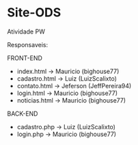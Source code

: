 # Site-ODS
 Atividade PW

Responsaveis:

FRONT-END
- index.html -> Mauricio (bighouse77)
- cadastro.html -> Luiz (LuizScalixto)
- contato.html -> Jeferson (JeffPereira94)
- login.html -> Mauricio (bighouse77)
- noticias.html -> Mauricio (bighouse77)

BACK-END
- cadastro.php -> Luiz (LuizScalixto)
- login.php -> Mauricio (bighouse77)

